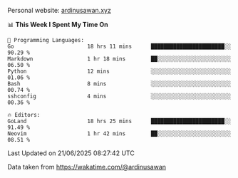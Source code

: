 Personal website: [ardinusawan.xyz](https://ardinusawan.xyz)

<!--START_SECTION:waka-->
📊 **This Week I Spent My Time On** 

```text
💬 Programming Languages: 
Go                       18 hrs 11 mins      ███████████████████████░░   90.29 % 
Markdown                 1 hr 18 mins        ██░░░░░░░░░░░░░░░░░░░░░░░   06.50 % 
Python                   12 mins             ░░░░░░░░░░░░░░░░░░░░░░░░░   01.06 % 
Bash                     8 mins              ░░░░░░░░░░░░░░░░░░░░░░░░░   00.74 % 
sshconfig                4 mins              ░░░░░░░░░░░░░░░░░░░░░░░░░   00.36 % 

🔥 Editors: 
GoLand                   18 hrs 25 mins      ███████████████████████░░   91.49 % 
Neovim                   1 hr 42 mins        ██░░░░░░░░░░░░░░░░░░░░░░░   08.51 % 
```


 Last Updated on 21/06/2025 08:27:42 UTC
<!--END_SECTION:waka-->
Data taken from https://wakatime.com/@ardinusawan
